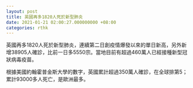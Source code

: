 ```yaml
---
layout: post
title: 英國再多1820人死於新型肺炎
date: 2021-01-21 02:00:27.000000000 +08:00
categories: rthk
---
```


英國再多1820人死於新型肺炎，連續第二日創疫情爆發以來的單日新高，另外新增38905人確診，比前一日多5550宗。當地目前有超過460萬人已經接種新型冠狀病毒疫苗。

根據美國約翰霍普金斯大學的數字，英國累計超過350萬人確診，在全球排第5；累計93000多人死亡，是歐洲最多。
